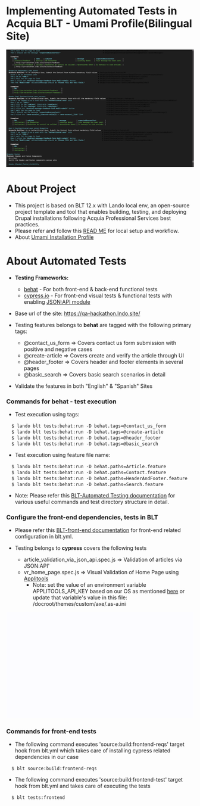 # Implementing Automated Tests in Acquia BLT - Umami Profile(Bilingual Site)

![Behat Execution Resutls](demo_evidence/behat_test_results.png)

# About Project
   * This project is based on BLT 12.x with Lando local env, an open-source project template and tool that enables building, testing, and deploying Drupal installations following Acquia Professional Services best practices.
   * Please refer and follow this [READ ME](/SetUp_README.md) for local setup and workflow.
   * About [Umami Installation Profile](https://www.drupal.org/project/demo_umami)

# About Automated Tests

* **Testing Frameworks:**
  * [behat](https://docs.behat.org/en/latest/) - For both front-end & back-end functional tests
  * [cypress.io](https://www.cypress.io/)  - For front-end visual tests & functional tests with enabling [JSON:API module](https://www.drupal.org/project/jsonapi)



* Base url of the site: https://qa-hackathon.lndo.site/


* Testing features belongs to **behat** are tagged with the following primary tags:
    * @contact_us_form => Covers contact us form submission with positive and negative cases
    * @create-article => Covers create and verify the article through UI
    * @header_footer => Covers header and footer elements in several pages
    * @basic_search => Covers basic search scenarios in detail



* Validate the features in both "English" & "Spanish" Sites


### Commands for behat - test execution

* Test execution using tags:

```
  $ lando blt tests:behat:run -D behat.tags=@contact_us_form
  $ lando blt tests:behat:run -D behat.tags=@create-article
  $ lando blt tests:behat:run -D behat.tags=@header_footer
  $ lando blt tests:behat:run -D behat.tags=@basic_search
```
* Test execution using feature file name:

```
  $ lando blt tests:behat:run -D behat.paths=Article.feature
  $ lando blt tests:behat:run -D behat.paths=Contact.feature
  $ lando blt tests:behat:run -D behat.paths=HeaderAndFooter.feature
  $ lando blt tests:behat:run -D behat.paths=Search.feature
```
  * Note: Please refer this [BLT-Automated Testing documentation](https://docs.acquia.com/blt/developer/testing/) for various useful commands and test directory structure in detail.

### Configure the front-end dependencies, tests in BLT

  *  Please refer this [BLT-front-end documentation](https://docs.acquia.com/blt/developer/frontend/) for front-end related configuration in blt.yml.

* Testing belongs to **cypress** covers the following tests
    * article_validation_via_json_api.spec.js => Validation of articles via JSON:API'
    * vr_home_page.spec.js => Visual Validation of Home Page using [Applitools](https://applitools.com/)
      * Note: set the value of an environment variable APPLITOOLS_API_KEY based on our OS as mentioned [here](https://www.npmjs.com/package/@applitools/eyes-cypress) or update that variable's value in this file: /docroot/themes/custom/axe/.as-a.ini

![Cypress Tests Evidence](demo_evidence/article_validation_via_json_api.spec.js.gif)

### Commands for front-end tests

* The following command executes 'source:build:frontend-reqs' target hook from blt.yml which takes care of installing cypress related dependencies in our case
```
  $ blt source:build:frontend-reqs
```
* The following command executes 'source:build:frontend-test' target hook from blt.yml and takes care of executing the tests
```
  $ blt tests:frontend
```